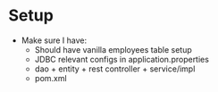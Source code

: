 # Setup

* Make sure I have:
  * Should have vanilla employees table setup
  * JDBC relevant configs in application.properties
  * dao + entity + rest controller + service/impl
  * pom.xml